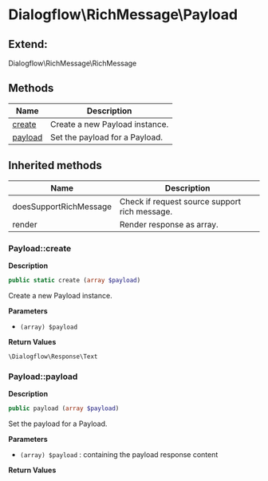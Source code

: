 # Dialogflow\RichMessage\Payload  





## Extend:

Dialogflow\RichMessage\RichMessage

## Methods

| Name | Description |
|------|-------------|
|[create](#payloadcreate)|Create a new Payload instance.|
|[payload](#payloadpayload)|Set the payload for a Payload.|

## Inherited methods

| Name | Description |
|------|-------------|
|doesSupportRichMessage|Check if request source support rich message.|
|render|Render response as array.|



### Payload::create  

**Description**

```php
public static create (array $payload)
```

Create a new Payload instance. 

 

**Parameters**

* `(array) $payload`

**Return Values**

`\Dialogflow\Response\Text`





### Payload::payload  

**Description**

```php
public payload (array $payload)
```

Set the payload for a Payload. 

 

**Parameters**

* `(array) $payload`
: containing the payload response content  

**Return Values**




